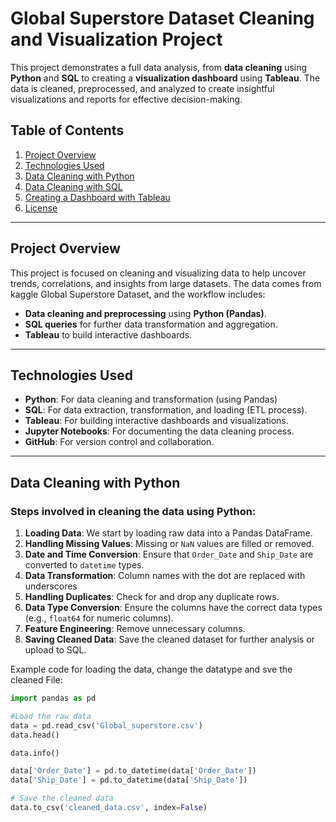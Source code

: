 #  Global Superstore Dataset Cleaning and Visualization Project

This project demonstrates a full data analysis, from **data cleaning** using **Python** and **SQL** to creating a **visualization dashboard** using **Tableau**. The data is cleaned, preprocessed, and analyzed to create insightful visualizations and reports for effective decision-making.

## Table of Contents
1. [Project Overview](#project-overview)
2. [Technologies Used](#technologies-used)
3. [Data Cleaning with Python](#data-cleaning-with-python)
4. [Data Cleaning with SQL](#data-cleaning-with-sql)
5. [Creating a Dashboard with Tableau](#creating-a-dashboard-with-tableau)
6. [License](#license)

---

## Project Overview

This project is focused on cleaning and visualizing data to help uncover trends, correlations, and insights from large datasets. The data comes from kaggle  Global Superstore Dataset, and the workflow includes:

- **Data cleaning and preprocessing** using **Python (Pandas)**.
- **SQL queries** for further data transformation and aggregation.
- **Tableau** to build interactive dashboards.

---

## Technologies Used
- **Python**: For data cleaning and transformation (using Pandas)
- **SQL**: For data extraction, transformation, and loading (ETL process).
- **Tableau**: For building interactive dashboards and visualizations.
- **Jupyter Notebooks**: For documenting the data cleaning process.
- **GitHub**: For version control and collaboration.

---

## Data Cleaning with Python

### Steps involved in cleaning the data using Python:
1. **Loading Data**: We start by loading raw data into a Pandas DataFrame.
2. **Handling Missing Values**: Missing or `NaN` values are filled or removed.
3. **Date and Time Conversion**: Ensure that `Order_Date` and `Ship_Date` are converted to `datetime` types.
4. **Data Transformation**: Column names with the dot are replaced with underscores
5. **Handling Duplicates**: Check for and drop any duplicate rows.
6. **Data Type Conversion**: Ensure the columns have the correct data types (e.g., `float64` for numeric columns).
7. **Feature Engineering**: Remove unnecessary columns.
8. **Saving Cleaned Data**: Save the cleaned dataset for further analysis or upload to SQL.

Example code for loading the data, change the datatype and sve the cleaned File:
```python
import pandas as pd

#Load the raw data
data = pd.read_csv('Global_superstore.csv')
data.head()

data.info()

data['Order_Date'] = pd.to_datetime(data['Order_Date'])
data['Ship_Date'] = pd.to_datetime(data['Ship_Date'])

# Save the cleaned data
data.to_csv('cleaned_data.csv', index=False)
